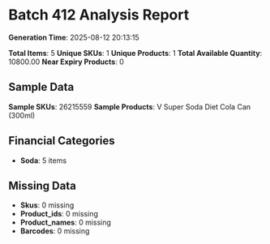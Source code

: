 # Batch 412 Analysis Report

**Generation Time**: 2025-08-12 20:13:15

**Total Items**: 5
**Unique SKUs**: 1
**Unique Products**: 1
**Total Available Quantity**: 10800.00
**Near Expiry Products**: 0

## Sample Data
**Sample SKUs**: 26215559
**Sample Products**: V Super Soda Diet Cola Can (300ml)

## Financial Categories
- **Soda**: 5 items

## Missing Data
- **Skus**: 0 missing
- **Product_ids**: 0 missing
- **Product_names**: 0 missing
- **Barcodes**: 0 missing
